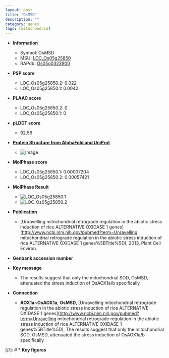 ```yaml
---
layout: post
title: "OsMSD"
description: ""
category: genes
tags: [mitochondria]
---
```


* **Information**  
    + Symbol: OsMSD  
    + MSU: [LOC_Os05g25850](http://rice.plantbiology.msu.edu/cgi-bin/ORF_infopage.cgi?orf=LOC_Os05g25850)  
    + RAPdb: [Os05g0323900](http://rapdb.dna.affrc.go.jp/viewer/gbrowse_details/irgsp1?name=Os05g0323900)  

* **PSP score**  
    + LOC_Os05g25850.2: 0.022 
    + LOC_Os05g25850.1: 0.0042 

* **PLAAC score**  
    + LOC_Os05g25850.2: 0 
    + LOC_Os05g25850.1: 0 

* **pLDDT score**
    + 92.56

* **[Protein Structure from AlphaFold and UniProt](https://www.uniprot.org/uniprotkb/Q43008/entry#structure)**
    + ![image](https://ricepsp.github.io/images/Q4/AF-Q43008-F1.png)

* **MolPhase score**
    + LOC_Os05g25850.1: 0.00007204
    + LOC_Os05g25850.2: 0.00057421

* **MolPhase Result**
    + ![LOC_Os05g25850.1](https://304243504.github.io/Pictures/LOC_Os05g/LOC_Os05g25850.1.png)
    + ![LOC_Os05g25850.2](https://304243504.github.io/Pictures/LOC_Os05g/LOC_Os05g25850.2.png)

* **Publication**  
    + [Unravelling mitochondrial retrograde regulation in the abiotic stress induction of rice ALTERNATIVE OXIDASE 1 genes](http://www.ncbi.nlm.nih.gov/pubmed?term=Unravelling mitochondrial retrograde regulation in the abiotic stress induction of rice ALTERNATIVE OXIDASE 1 genes%5BTitle%5D), 2013, Plant Cell Environ.

* **Genbank accession number**  

* **Key message**  
    + The results suggest that only the mitochondrial SOD, OsMSD, attenuated the stress induction of OsAOX1a/b specifically

* **Connection**  
    + __AOX1a~OsAOX1a__, __OsMSD__, [Unravelling mitochondrial retrograde regulation in the abiotic stress induction of rice ALTERNATIVE OXIDASE 1 genes](http://www.ncbi.nlm.nih.gov/pubmed?term=Unravelling mitochondrial retrograde regulation in the abiotic stress induction of rice ALTERNATIVE OXIDASE 1 genes%5BTitle%5D), The results suggest that only the mitochondrial SOD, OsMSD, attenuated the stress induction of OsAOX1a/b specifically

[//]: # * **Key figures**  


